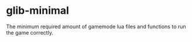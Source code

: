 # glib-minimal
The minimum required amount of gamemode lua files and functions to run the game correctly.
